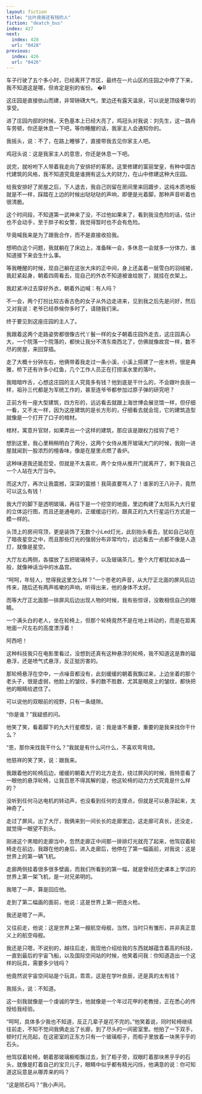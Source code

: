 ```yaml
---
layout: fiction
title: "比叶良辰还有钱的人"
fiction: "deatch_bus"
index: 427
next:
  index: 428
  url: "0428"
previous:
  index: 426
  url: "0426"
---
```

车子行驶了五个多小时，已经离开了市区，最终在一片山区的庄园之中停了下来，我不知道这是哪，但肯定是别的省份。 �R

这庄园是直接依山而建，非常磅礴大气，里边还有露天温泉，可以说是顶级奢华的享受。

进了庄园内部的时候，天色基本上已经大亮了，鸡冠头对我说：刘先生，这一路舟车劳顿，你还是休息一下吧，等你睡醒的话，我家主人会通知你的。

我摇头，说：不了，在路上睡够了，直接带我去见你家主人吧。

鸡冠头说：这是我家主人的意思，你还是休息一下吧。

说完，就吩咐下人带着我走向了安排好的客房。这里修建的富丽堂皇，有种中国古代建筑的风格，我不知道究竟是谁拥有这么大的财力，在山中修建这种大庄园。

给我安排好了房屋之后，下人退去，我自己则留在房间里来回踱步，这纯木质地板就是不一样，踩踏在上边的时候出哒哒哒的声响，即便是光着脚，那种声音听着也很清脆。

这个时间段，不知道第一武神来了没，不过他如果来了，看到我没危险的话，估计也不会动手，至于胖子和女警，我觉得暂时也不会有危险。

毕竟喊我来是为了跟我合作，而不是直接收拾我。

想明白这个问题，我就躺在了床边上，准备眯一会，多休息一会就多一分体力，谁知道接下来会生什么事。

等我睡醒的时候，现自己躺在这张大床的正中间，身上还盖着一层雪白的羽绒被，我赶紧起身，朝着四周看去，现自己的外衣不知道被谁给脱了，就挂在衣架上。

我赶紧冲过去穿好外衣，朝着外边喊：有人吗？

不一会，两个打扮比较古香古色的女子从外边走进来，见到我之后先是问好，然后又对我说：老爷已经恭候你多时了，请随我们来。

终于要见到这座庄园的主人了。

我跟着这两个走路姿势都很像古代丫鬟一样的女子朝着庄园外走去，这庄园真心大，一个院落一个院落的，都快让我分不清东南西北了，仿佛就像故宫一样，数不尽的房屋，来回穿插。

走了大概十分钟左右，他俩带着我走过一条小溪，小溪上搭建了一座木桥，很是典雅，桥下还有许多小红鱼，几个工作人员正在打捞溪水里的落叶。

我暗暗咋舌，心想这庄园的主人究竟多有钱？他到底是干什么的，不会跟叶良辰一样，祖孙三代都是为军统工作的，甚至连爷爷都参加过原子弹的研究吧？

正前方有一座大型建筑，四方形的，远远看去就跟上海世博会展览馆一样，但仔细一看，又不太一样，因为这座建筑的是长方形的，仔细看去就会现，它的建筑造型就像是一个打开了口子的棺材。

棺材，寓意升官财，如果弄出一个这样的建筑，那应该是跟权力挂钩了吧？

想到这里，我心里稍稍明白了两分，这两个女侍从推开玻璃大门的时候，我刚一进屋就闻到一股浓烈的檀香味，像是在屋里点燃了香炉。

这种味道我还能忍受，但就是不太喜欢，两个女侍从推开门就离开了，剩下我自己一个人站在大厅当中。

而这大厅，再次让我震撼，深深的震撼！我简直要骂人了！谁家的王八孙子，竟然可以这么有钱！

我大厅的脚下是透明玻璃，再往下是一个挖空的地面，里边构建了太阳系九大行星的立体运行图，而且还是通电的，正缓缓运行的，跟真正的九大行星运行方式是一模一样的。

头顶上的房间穹顶，更是装饰了无数个小Led灯光，此刻抬头看去，犹如自己站在了暗夜星空之中，而且那些灯光的强弱分布非常均匀，远远看去一点都不像是人造灯，就像是星空。

大厅左右两侧，各摆放了五把玻璃椅子，以及玻璃茶几，整个大厅都犹如水晶一般，就像神话当中的水晶宫。

“呵呵，年轻人，觉得我这里怎么样？”一个苍老的声音，从大厅正北面的屏风后边传来，随后还有两声咳嗽的声响，听得出来，他的身体不太好。

而等大厅正北面那一排屏风后边出现人物的时候，我有些惊讶，没敢相信自己的眼睛。

一个满头白的老人，坐在轮椅上，但那个轮椅竟然不是在地上转动的，而是在距离地面一尺左右的高度漂浮着！

阿西吧！

这种科技我只在电影里看过，没想到还真有这种悬浮的轮椅，我不知道这是靠的磁悬浮，还是喷气式悬浮，反正挺厉害的。

那轮椅悬浮在空中，一点噪音都没有，此刻缓缓的朝着我飘过来，上边坐着的那个老头子，很是虚弱，他脸上的皱纹，多的数不胜数，尤其是眼皮上的皱纹，都快把他的眼睛给遮住了。

可以说他的双眼前的视野，只有一条缝隙。

“你是谁？”我疑惑的问。

他笑了笑，看着脚下的九大行星模型，说：我是谁不重要，重要的是我来找你干什么？

“恩，那你来找我干什么？”我就是有什么问什么，不喜欢弯弯绕。

他慈祥的笑了笑，说：跟我来。

我跟着他的轮椅后边，缓缓的朝着大厅的北方走去，绕过屏风的时候，我特意看了一眼他的悬浮轮椅，让我百思不得其解的是，他这轮椅的动力方式究竟是什么样的？

没听到任何马达电机的转动声，也没看到任何的支撑点，但就是可以悬浮起来，太神奇了。

走过了屏风，出了大厅，我俩来到一间长长的走廊里边，这走廊可真长，还没走，就觉得一眼望不到头。

刚进这个黑暗的走廊当中，忽然走廊正中间那一排排灯光就亮了起来，他驾驭着轮椅走在前边，我跟在他的身后，进入走廊后，他停在了第一幅画前，对我说：这是世界上的第一辆飞机。

走廊两侧挂着很多很多壁画，而我们所看到的第一幅，就是曾经历史课本上学过的世界上第一架飞机，是一对兄弟明的。

我嗯了一声，算是回应他。

走到了第二幅画的面前，他说：这是世界上第一把连火枪。

我还是嗯了一声。

又往前走，他说：这是世界上第一艘航空母舰，当然，当时只有雏形，并非真正意义上的航空母舰。

我还是只嗯，不说别的，越往后走，我现他介绍给我的东西就越蕴含着高的科技，一直到最后的宇宙飞船，以及国际空间站的时候，他笑着问我：你知道造出一个这样的玩具，需要多少钱吗？

他竟然说宇宙空间站是个玩具，乖乖，这是在学叶良辰，还是真的太有钱？

我摇头，说：不知道。

这一刻我就像是一个虔诚的学生，他就像是一个年过花甲的老教授，正在悉心的传授给我经验。

“呵呵，具体多少我也不知道，反正几辈子是花不完的。”他笑着说，同时轮椅继续往前走，不知不觉间我俩走出了长廊，到了尽头的一间密室里。他拍了一下双手，顿时灯光亮起，在这密室的正东方只有一个玻璃柜子，而柜子里放着一块黑乎乎的石头。

他驾驭着轮椅，朝着那玻璃橱柜飘过去，到了柜子旁，双眼盯着那块黑乎乎的石头，就像是盯着自己的宝贝儿子，眼睛中似乎都有精光闪烁，他满意的说：你可知道这玩意是从哪弄来的吗？

“这是陨石吗？”我小声问。